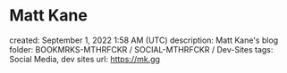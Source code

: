 # Matt Kane

created: September 1, 2022 1:58 AM (UTC)
description: Matt Kane's blog
folder: BOOKMRKS-MTHRFCKR / SOCIAL-MTHRFCKR / Dev-Sites
tags: Social Media, dev sites
url: https://mk.gg